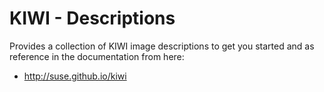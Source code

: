 # KIWI - Descriptions
Provides a collection of KIWI image descriptions to get you started
and as reference in the documentation from here:

* http://suse.github.io/kiwi

